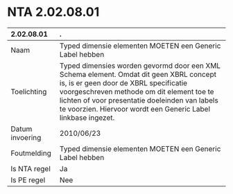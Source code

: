 # NTA 2.02.08.01

 2.02.08.01 | . 
 :--- | :--- 
 Naam | Typed dimensie elementen MOETEN een Generic Label hebben 
 Toelichting | Typed dimensies worden gevormd door een XML Schema element. Omdat dit geen XBRL concept is, is er geen door de XBRL specificatie voorgeschreven methode om dit element toe te lichten of voor presentatie doeleinden van labels te voorzien. Hiervoor wordt een Generic Label linkbase ingezet. 
 Datum invoering | 2010/06/23 
 Foutmelding | Typed dimensie elementen MOETEN een Generic Label hebben 
 Is NTA regel | Ja 
 Is PE regel | Nee 
